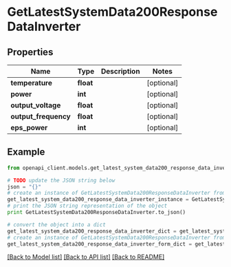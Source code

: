 # GetLatestSystemData200ResponseDataInverter


## Properties
Name | Type | Description | Notes
------------ | ------------- | ------------- | -------------
**temperature** | **float** |  | [optional] 
**power** | **int** |  | [optional] 
**output_voltage** | **float** |  | [optional] 
**output_frequency** | **float** |  | [optional] 
**eps_power** | **int** |  | [optional] 

## Example

```python
from openapi_client.models.get_latest_system_data200_response_data_inverter import GetLatestSystemData200ResponseDataInverter

# TODO update the JSON string below
json = "{}"
# create an instance of GetLatestSystemData200ResponseDataInverter from a JSON string
get_latest_system_data200_response_data_inverter_instance = GetLatestSystemData200ResponseDataInverter.from_json(json)
# print the JSON string representation of the object
print GetLatestSystemData200ResponseDataInverter.to_json()

# convert the object into a dict
get_latest_system_data200_response_data_inverter_dict = get_latest_system_data200_response_data_inverter_instance.to_dict()
# create an instance of GetLatestSystemData200ResponseDataInverter from a dict
get_latest_system_data200_response_data_inverter_form_dict = get_latest_system_data200_response_data_inverter.from_dict(get_latest_system_data200_response_data_inverter_dict)
```
[[Back to Model list]](../README.md#documentation-for-models) [[Back to API list]](../README.md#documentation-for-api-endpoints) [[Back to README]](../README.md)



